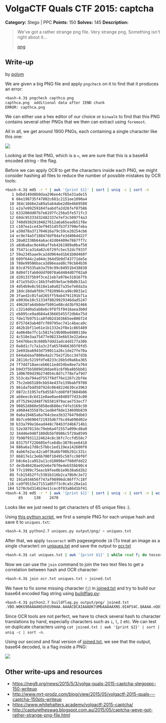 # VolgaCTF Quals CTF 2015: captcha

**Category:** Stego | PPC
**Points:** 150
**Solves:** 145
**Description:**

> We've got a rather strange png file. Very strange png. Something isn't right about it...
> 
> [png](http://files.2015.volgactf.ru/captcha/capthca.png)

## Write-up

by [polym](https://github.com/abpolym)

We are given a big PNG file and apply `pngcheck` on it to find that it produces an error:

```bash
+bash-4.3$ pngcheck capthca.png 
capthca.png  additional data after IEND chunk
ERROR: capthca.png
```

We can either use a hex editor of our choice or `binwalk` to find that this PNG contains several other PNGs that we then can extract using `foremost`.

All in all, we get around 1900 PNGs, each containing a single character like this one:

![](00000045.png)

Looking at the last PNG, which is a `=`, we are sure that this is a base64 encoded string - the flag.

Before we can apply OCR to get the characters inside each PNG, we might consider hashing all files to reduce the number of possible mistakes by OCR tools:


```bash
+bash-4.3$ md5 -r * | awk '{print $1}' | sort | uniq -c | sort -n
   1 bdbd14948b0daa296ee4cf65e31ade15
   6 66e198735f47802c681c2151ee1090a4
  10 364c1666e2a89a5a64abe2d8e4b69580
  11 e2a7e99259104faabdfa2d26fef87586
  12 633200dd07b7e6197fc256a5fe571fc3
  12 69dc95333d32482337e7ef3c5097f4a3
  12 740d93829104827612a6a65eadb51f8e
  13 c107ea1ce43ef945145fb3f3790efeba
  14 a30d78a371704616a79c59ce20254cb6
  14 ec9e74a5f18847ddf04afe3d4064d22f
  15 20a02330b64a6ac42d84409e7867ff7c
  15 a8d6a8ac9e446affeb4261989a0baf50
  16 75471ca31da82c6f29fc5ec52dcf933f
  17 59a2345aae9ca2dd964ed1b61b0d460f
  18 609f644c2a044c364d5b9d743771de5e
  18 788e99506baca3d86eaad8c70cb84b36
  18 83cd79335ab3a759c99c84951b438838
  18 8d04f1fab0dddf0078a6d484d07f02a0
  18 d2013375b9f3ce21eb7a976e318167fb
  19 471e55d2cc16b3fe059e5ac9db0b31a1
  19 4d54b9e8c5618e1a0a027a35e7e0da3a
  20 18dc10da8f69c7f820964ca96c0831e1
  20 3faed2c01fad265ff59ab4791191b71a
  20 e9036e10c51334f8029929346dad5247
  21 49628fa64b0def5091e08cdd3bf92466
  21 c3214d0a5ab8ebc9f8f5f0416aea3b0d
  21 eb895ce9ad684a436665455f2db6e75d
  21 fde17b9751ca0fd02d103665ee806f24
  22 0757d43ab407cf09795ec741c4baca9c
  22 462b1bf11e61e1b1332e2f8e1c865489
  22 4a0648e7fc1c581fe19b90be6980110e
  22 4c518e3aa75477e98233e6b53e22a6ea
  22 54476bec9c688b7ddd1adc4dd177a30b
  23 0a8d1c7c7a1a3c2fa6570466305f0fd5
  23 2e691ba6943d759011a26c1de27fe70a
  23 644abdaaf808e4a2c75e2f2bcc347d3b
  24 28116c5219fdfe8233c26b5d9a6ba365
  24 7f7dd718aeceb6611edd34be8ee7a764
  24 b9d3f5b5889d10dae01c6f0ba8b5bb81
  25 1d06709d39b274054c8d7c778efaf9d7
  25 553cda794ad7557f8df76e1267c2bf4e
  25 75c2eb65189cbb54e437e139babf9788
  25 861dafbdd50792dc0648224639ce3963
  27 0872c31957efbd5587cdd8f0f3604b06
  28 ab8eec8c6d11e0ae0ae4848977d33c00
  28 df752942d48f765581979acae753ecf7
  29 90852d860e5058ed680ecf4fe3169c30
  29 a9684435587bc1ed84f8de134699b839
  30 0a6a19465a6a764cbea3b3276479db63
  30 8b7ce96904721935d677bc49a698d02e
  30 b33a799e16ead448c784b3fd4b6714b1
  31 52e387013dc79eb6a4f2557a099cd8a0
  32 34446e948f180db5bf8986c5f29a8599
  33 fb98f9311224624c8c36fc7ccfd558c7
  34 83175ff226605efce6dbc3878cee6418
  34 886a6a17d8c57bbc1ed119ea142600f8
  35 4ab6fe2ac42ca0f36a6bf00b291c331c
  37 86817e1c3e6b700f10495c58fcc90f0f
  37 b8c6e1ca952a11cd10096eff68dfdd22
  57 de3b40428ae92e6e76f0e4eb55bb90c4
  59 77c1999c75eacb9fee0b1e9b38a6d2b2
  89 fcb15452ffc5301b316b2ca78b9c3e72
  92 191a934656f747af98996dc86ff7c18f
 116 ca9f9515e27151a05ff3c0ca5c20a1a1
 184 5270cbd314b24e11cec0f03a86d1bf41
+bash-4.3$ md5 -r * | awk '{print $1}' | sort | uniq -c | sort -n | wc
      65     130    2470
```

Looks like we just need to get characters of 65 unique files :).

Using [this python script](./uniques.py), we first a sample PNG for each unique hash and save it to `uniques.txt`:

```bash
+bash-4.3$ python2.7 uniques.py output/png/ > uniques.txt
```

After that, we apply `tesseract` with pagesegmode `10` (To treat an image as a single character) on [uniques.txt](./uniques.txt) and save the output to [ocr.txt](./ocr.txt)

```bash
+bash-4.3$ cat uniques.txt | awk '{print $1}' | while read f; do tesseract "output/png/$f" txt -psm 10; echo -n "$f " && cat txt.txt; done 2>1 | grep 'png' > ocr.txt
```

Now we can use the `join` command to join the two text files to get a correlation between hash and OCR character:

```bash
+bash-4.3$ join ocr.txt uniques.txt > joined.txt
```

We have to fix some missing character (`j`) in [joined.txt](./joined.txt) and try to build our base64 encoded flag string using [buildflag.py](./buildflag.py):

```bash
+bash-4.3$ python2.7 buildflag.py output/png/ joined.txt 
.VBO.W0KG90AAAANSUhEU9AAA.AAAACDCAIAAADK7dMbAAAAAXNS.0IAFS4C.QAAAA.nQU1BAACXjWV8YQUAAAAJCEhZCWAADSMAAA7DACdVqGQAAAUfSU.BVHhe7dhtYt0WEEV.1SWCWA+FYTNdTOq.hTSjD.NHEmjSe37Z8k9.GV.T.PQBYBmBAQQEBhAQGEBAYAAB9QEEBAYQEBhAQGAAAYEBBAQGEBAYQEB9AAGBAQQEBhAQGEBAYAAB9QEEBAYQEBhAQGAAAYEBBAQGEBAYQEB9AAGBAQQEBhAQGEBAYAAB9QEEBAYQEBhAQGAAAYEBBAQGEBAYQEB9AAGBAQQEBhAQGEBAYAAB9QEEQmD+XM+n0+I8/ZPVB.ZkCSS3/53b5TQ4/fSdjMVf7Zd..Ok7mW.j7/VZb3W.MOU.P.Z.Iq.Vetf+2JKnJZ.IJSDVO30nBOb7NV+ALZj.emAGn283JDe0.qVPjF3U.YIPITDVNVXCUt+JVUB0PVIWP8T4MATmdYZfVDCGPV37Zdjf5WbD5be0O3t0t8/XIW++OmGjSVVm7.jIJq71I0U3SVP1t9/VIX3/S.0+X..1S5V.XC1mSV.ITXTt28X8O1XkbVDfNLUOTBSeFt804.YfNjOZFW+FFG5qSU3GVn1ZLdVq3FPW87CVY8UBGe1VX0.2N507tKf5MkZ2S70VXmqZFeTf59NU/.PefD/P0P.7ZkKN.8GPhVmZfdSJV.Zf+/UnbG.PKOVhkdTNfmPj.+GW.0..57.+2VqSU5dZ.K.MZ0VN3WS7HGW.WbE/3Db../0C1VP9mm3VUU3D8Wbd+CMUHSCV2eW0IZE3CdLb+NXHVtq.7Wm.bCbdPOm+7km.mq0/5S.US7dIUU5jA21Zb.I+1IG7dGPJ00nCNUNd3.PW0K/YTXtS/LCXQ8S/YUZH.Mb.Sf1je+LCOX.tOhDL7C.SMUCmTn0bdXBHm+YTe.FMdbfUMU7FntSF2fPZN.OdVIV0ZdT72EBb1PVXN33eX/+9m.YVOdW1bUP3nWV.1WVG4jbbSH3SO3ZWd/WNk2/q43TmMU.b7k84NC.Z0QendXMPeUSX..UO.7PXN2m.F.3I210ZW//IPtStHIt2.7GBtqW3qXed57VSCF5XE8PjFW7UPkV3.8mmhXWY.X8eb.UQ2UPJ9Wmb.Yb.SCVjCGWbLV3bZCIJBntVXU8VCBMnVXXNPCtmW1DjWFnUIJWU0mbfWDWPG.X/XK.7HfPA/C515jf.JX3VZM3U.jI5.JjWCe.+UZ.fLm.eeqJU37+IW00Zq8mjVhEKmjbSVmhq5CWBVY3V0V8mIVOVB4fnqCVZVXU4VTQt1PFQUIS0j4XH.TUBUT+SW7N/7Ff.8h.Um/P5Xj0m.X/YUW.F7.Dhe1PGQ5MTSSKeJC/TfI.bQTPS.fZNS5.1.fGm7qCbUnSP..3HX8d.PPSPWOCd7NMPSfjJVUCFVOCI9XnNkbDqV+XINWYm7db8qP.K8.dS.fCAT0/8XX2f.5N5eCtLO.j0BYFJU3/..VSEB9CBAQQEBhAQGEBAYAAB9QEEBAYQEBhAQGAAAYEBBAQGEBAYQEB9AAGBAQQEBhAQGEBAYAAB9QEEBAYQEBhAQGAAAYEBBAQGEBAYQEB9AAGBAQQEBhAQGEBAYAAB9QEEBAYQEBhAQGAAAYEBBAQGEBAYQEB9AAGBAQQEBhAQGEBAYAAB9QEEBAYQEBhAQGAAAYEBBAQGEBAYQEB9AAGBAQQEBhAQGEBAYAAB9QEEBAYQEBhAQGAAAYEBBAQGEBAYQEB9AAGBAQQEBhAQGEBAYAAB9QEEBAYQEBhAQGAAAYEBBAQGEBAYQEB9AAGBAQQEBIj28fEX4WPZ1G.2Y.CAAAAASUVO.K5CYII_
```

Since OCR tools are not perfect, we have to check several hash to character translations by hand, especially characters such as `i`, `l`, `I` etc.
We can test on duplicate characters using `cat joined.txt | awk '{print $2}' | sort | uniq -c | sort -n`.

Using our second and final version of [joined.txt](./joined_final.txt), we see that the output, base64 decoded, is a flag inside a PNG:

![](./flag.png)
## Other write-ups and resources

* <https://neg9.org/news/2015/5/3/volga-quals-2015-captcha-stegoppc-150-writeup>
* <http://www.mrt-prodz.com/blog/view/2015/05/volgactf-2015-quals---captcha-150pts-writeup>
* <https://www.whitehatters.academy/volgactf-2015-captcha/>
* <http://capturetheswag.blogspot.com.au/2015/05/captcha-weve-got-rather-strange-png-file.html>
